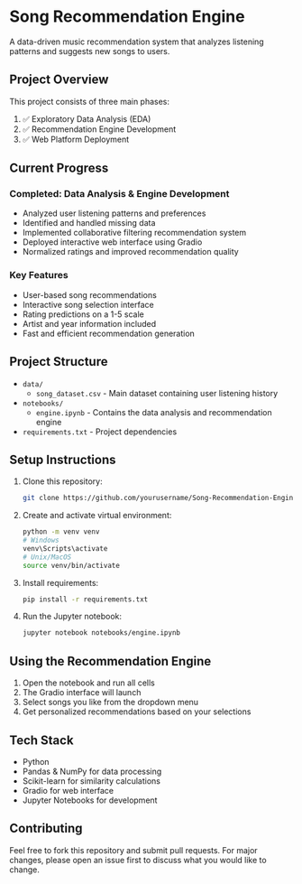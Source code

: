 # Song Recommendation Engine

A data-driven music recommendation system that analyzes listening patterns and suggests new songs to users.

## Project Overview

This project consists of three main phases:
1. ✅ Exploratory Data Analysis (EDA)
2. ✅ Recommendation Engine Development
3. ✅ Web Platform Deployment

## Current Progress

### Completed: Data Analysis & Engine Development
- Analyzed user listening patterns and preferences
- Identified and handled missing data
- Implemented collaborative filtering recommendation system
- Deployed interactive web interface using Gradio
- Normalized ratings and improved recommendation quality

### Key Features
- User-based song recommendations
- Interactive song selection interface
- Rating predictions on a 1-5 scale
- Artist and year information included
- Fast and efficient recommendation generation

## Project Structure
- `data/` 
  - `song_dataset.csv` - Main dataset containing user listening history
- `notebooks/`
  - `engine.ipynb` - Contains the data analysis and recommendation engine
- `requirements.txt` - Project dependencies

## Setup Instructions
1. Clone this repository:
   ```bash
   git clone https://github.com/yourusername/Song-Recommendation-Engine.git
   ```

2. Create and activate virtual environment:
   ```bash
   python -m venv venv
   # Windows
   venv\Scripts\activate
   # Unix/MacOS
   source venv/bin/activate
   ```

3. Install requirements:
   ```bash
   pip install -r requirements.txt
   ```

4. Run the Jupyter notebook:
   ```bash
   jupyter notebook notebooks/engine.ipynb
   ```

## Using the Recommendation Engine
1. Open the notebook and run all cells
2. The Gradio interface will launch
3. Select songs you like from the dropdown menu
4. Get personalized recommendations based on your selections

## Tech Stack
- Python
- Pandas & NumPy for data processing
- Scikit-learn for similarity calculations
- Gradio for web interface
- Jupyter Notebooks for development

## Contributing
Feel free to fork this repository and submit pull requests. For major changes, please open an issue first to discuss what you would like to change.